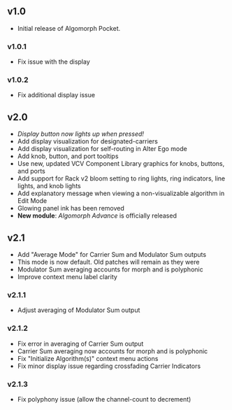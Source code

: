## v1.0
* Initial release of Algomorph Pocket. 
  
### v1.0.1
* Fix issue with the display  

### v1.0.2
* Fix additional display issue

## v2.0
* *Display button now lights up when pressed!* 
* Add display visualization for designated-carriers  
* Add display visualization for self-routing in Alter Ego mode  
* Add knob, button, and port tooltips  
* Use new, updated VCV Component Library graphics for knobs, buttons, and ports  
* Add support for Rack v2 bloom setting to ring lights, ring indicators, line lights, and knob lights  
* Add explanatory message when viewing a non-visualizable algorithm in Edit Mode
* Glowing panel ink has been removed
* **New module**: *Algomorph Advance* is officially released

## v2.1
* Add "Average Mode" for Carrier Sum and Modulator Sum outputs
 * This mode is now default. Old patches will remain as they were
 * Modulator Sum averaging accounts for morph and is polyphonic
* Improve context menu label clarity

### v2.1.1
* Adjust averaging of Modulator Sum output

### v2.1.2
* Fix error in averaging of Carrier Sum output
 * Carrier Sum averaging now accounts for morph and is polyphonic
* Fix "Initialize Algorithm(s)" context menu actions
* Fix minor display issue regarding crossfading Carrier Indicators

### v2.1.3
* Fix polyphony issue (allow the channel-count to decrement)
